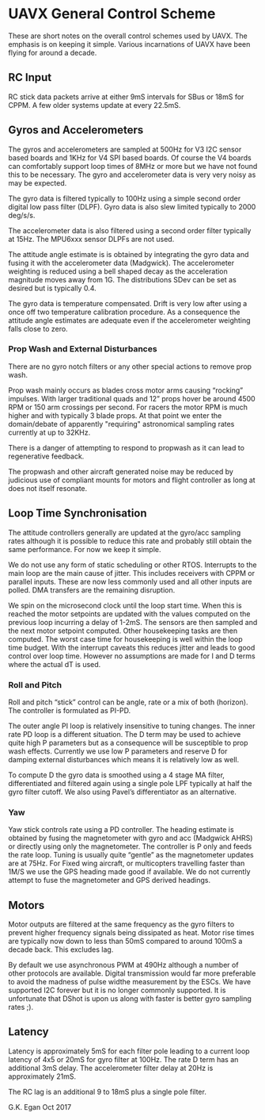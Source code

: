 # UAVX General Control Scheme #

These are short notes on the overall control schemes used by UAVX. The emphasis is on keeping it simple. Various incarnations of UAVX have been flying for around a decade.

## RC Input ##

RC stick data packets arrive at either 9mS intervals for SBus or 18mS for CPPM. A few older systems update at  every 22.5mS.

## Gyros and Accelerometers ##

The gyros and accelerometers are sampled at 500Hz for V3 I2C sensor based boards and 1KHz for V4 SPI based boards. Of course the V4 boards can comfortably support loop times of 8MHz or more but we have not found this to be necessary. The gyro and accelerometer data is very very noisy as may be expected. 

The gyro data is  filtered typically to 100Hz using a simple second order digital low pass filter (DLPF).  Gyro data is also slew limited typically to 2000 deg/s/s.

The accelerometer data is also filtered using a second order filter typically at 15Hz.  The MPU6xxx sensor DLPFs are not used.

The attitude angle estimate is is obtained by integrating the gyro data and fusing it with the accelerometer data (Madgwick). The accelerometer weighting is reduced using a bell shaped decay as the acceleration magnitude moves away from 1G. The distributions SDev can be set as desired but is typically 0.4.

The gyro data is temperature compensated. Drift is very low after using a once off two temperature calibration procedure. As a consequence the attitude angle estimates are adequate even if the accelerometer weighting falls close to zero.

### Prop Wash and External Disturbances ###

There are no gyro notch filters or any other special actions to remove prop wash.

Prop wash mainly occurs as blades cross motor arms causing “rocking” impulses.  With larger traditional quads and 12” props hover be around 4500 RPM or 150 arm crossings per second.  For racers the motor RPM is much higher and with typically 3 blade props. At that point we enter the domain/debate of apparently "requiring" astronomical sampling rates currently at up to 32KHz.

There is a danger of attempting to respond to propwash as it can lead to regenerative feedback. 

The propwash and other aircraft generated noise may be reduced by judicious use of compliant mounts for motors and flight controller as long at does not itself resonate.

## Loop Time Synchronisation ##

The attitude controllers generally are updated at the gyro/acc sampling rates although it is possible to reduce this rate and probably still obtain the same performance. For now we keep it simple.

We do not use any form of static scheduling or other RTOS. Interrupts to the main loop are the main cause of jitter. This includes receivers with CPPM or parallel inputs. These are now less commonly used and all other inputs are polled. DMA transfers are the remaining disruption.  

We spin on the microsecond clock until the loop start time. When this is reached the motor setpoints are updated with the values computed on the previous loop incurring a delay of 1-2mS. The sensors are then sampled and the next motor setpoint computed.  Other housekeeping tasks are then computed. The worst case time for housekeeping is well within the loop time budget. With the interrupt caveats this reduces jitter and leads to good control over loop time. However no assumptions are made for I and D terms where the actual dT is used. 

### Roll and Pitch ###

Roll and pitch “stick” control can be angle, rate or a mix of both (horizon). The controller is formulated as PI-PD.

The outer angle PI loop is relatively insensitive to tuning changes. The inner rate PD loop is a different situation. The D term may be used to achieve quite high P parameters but as a consequence will be susceptible to prop wash effects.  Currently we use low P parameters and reserve D for damping external disturbances which means it is relatively low as well.

To compute D the gyro data is smoothed using a 4 stage MA filter, differentiated and filtered again using a single pole LPF typically at half the gyro filter cutoff. We also using Pavel’s differentiator as an alternative.

### Yaw ###

Yaw stick controls rate using a PD controller.  The heading estimate is obtained by fusing the magnetometer with gyro and acc (Madgwick AHRS) or directly using only the magnetometer.  The controller is P only and feeds the rate loop.  Tuning is usually quite “gentle” as the magnetometer updates are at 75Hz. For Fixed wing aircraft, or multicopters travelling faster than 1M/S we use the GPS heading made good if available. We do not currently attempt to fuse the magnetometer and GPS derived headings.

## Motors ##

Motor outputs are filtered at the same frequency as the gyro filters to prevent higher frequency signals being dissipated as heat. Motor rise times are typically now down to less than 50mS  compared to around 100mS a decade back. This excludes lag.

By default we use asynchronous PWM at 490Hz although a number of other protocols are available. Digital transmission would far more preferable to avoid the madness of pulse widthe measurement by the ESCs. We have supported I2C forever but it is no longer commonly supported. It is unfortunate that DShot is upon us along with faster is better gyro sampling rates ;).

## Latency ##

Latency is approximately 5mS for each filter pole leading to a current loop latency of 4x5 or 20mS for gyro filter at 100Hz. The rate D term has an additional 3mS delay. The accelerometer filter delay at 20Hz is approximately 21mS.

The RC lag is an additional 9 to 18mS plus a single pole filter.

G.K. Egan Oct 2017

